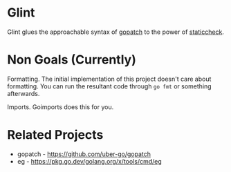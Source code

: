 # Glint

Glint glues the approachable syntax of [gopatch](https://github.com/uber-go/gopatch) to the power of [staticcheck](https://honnef.co/go/tools).

# Non Goals (Currently)

Formatting. The initial implementation of this project doesn't care
about formatting. You can run the resultant code through `go fmt` or
something afterwards.

Imports. Goimports does this for you.

# Related Projects
* gopatch - https://github.com/uber-go/gopatch
* eg - https://pkg.go.dev/golang.org/x/tools/cmd/eg
